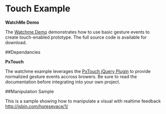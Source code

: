 Touch Example
=========
**WatchMe Demo**

The [Watchme Demo](http://experiments.truthlabs.com/watchme/ "Touch prototype") demonstrates how to use basic gesture events to create touch-enabled prototype. The full source code is available for download.

##Dependancies 

**PxTouch**

The watchme example leverages the [PxTouch jQuery Plugin](https://github.com/thinkpixellab/PxTouch "PxTouch") to provide normalized gesture events accross browers.  Be sure to read the documentation before integrating into your own project.

##Manipulation Sample

This is a sample showing how to manipulate a visual with realtime feedback 
http://jsbin.com/horesevace/1/